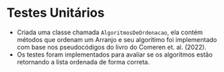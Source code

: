# Testes Unitários
* Criada uma classe chamada `AlgoritmosDeOrdenacao`, ela contém métodos que ordenam um Arranjo e seu algorítimo foi implementado com base nos pseudocódigos do livro do Comeren et. al. (2022).
* Os testes foram implementados para avaliar se os algoritmos estão retornando a lista ordenada de forma correta.
